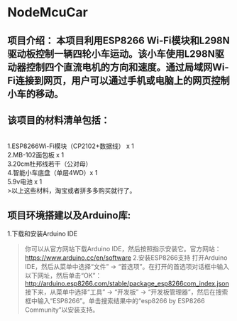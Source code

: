 # NodeMcuCar
## **项目介绍：**  本项目利用ESP8266 Wi-Fi模块和L298N驱动板控制一辆四轮小车运动。该小车使用L298N驱动器控制四个直流电机的方向和速度。通过局域网Wi-Fi连接到网页，用户可以通过手机或电脑上的网页控制小车的移动。

## **该项目的材料清单包括：**
</br>1.ESP8266Wi-Fi模块（CP2102+数据线） x 1 
</br>2.MB-102面包板 x 1
</br>3.20cm杜邦线若干（公对母）
</br>4.智能小车底盘（单层4WD）x 1
</br>5.9v电池 x 1
</br>>以上这些材料，淘宝或者拼多多购买就行了。


## **项目环境搭建以及Arduino库:**
1.下载和安装Arduino IDE
>你可以从官方网站下载Arduino IDE，然后按照指示安装它。官方网站：https://www.arduino.cc/en/software
2.安装ESP8266支持
>打开Arduino IDE，然后从菜单中选择“文件” -> “首选项”。在打开的首选项对话框中输入以下网址，然后单击“OK”：
>http://arduino.esp8266.com/stable/package_esp8266com_index.json
>接下来，从菜单中选择“工具” -> “开发板” -> “开发板管理器”，然后在搜索框中输入“ESP8266”。单击搜索结果中的“esp8266 by ESP8266 Community”以安装支持。
